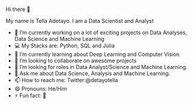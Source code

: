 Hi there 👋

My name is Tella Adetayo. I am a Data Scientist and Analyst

- 🔭 I’m currently working on a lot of exciting projects on Data Analyses, Data Science and Machine Learning
- 💻 My Stacks are: Python, SQL and Julia
- 🌱 I’m currently learning about Deep Learning and Computer Vision
- 👯 I’m looking to collaborate on awesome projects 
- 🤔 I’m looking for roles in Data Analyst/Science and Machine Learning.
- 💬 Ask me about Data Science, Analysis and Machine Learning. 
- 📫 How to reach me: Twitter:@detayotella 
- 😄 Pronouns: He/Him
- ⚡ Fun fact: 🤔
